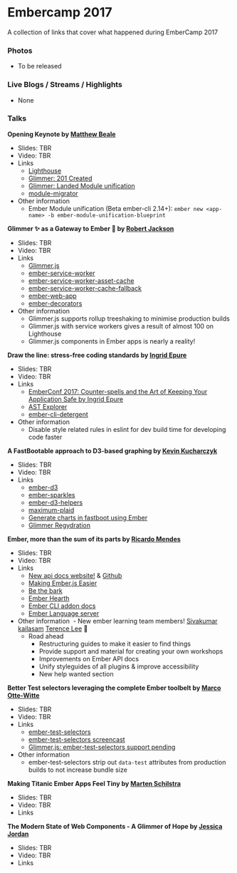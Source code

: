 # Embercamp 2017
A collection of links that cover what happened during EmberCamp 2017

### Photos

* To be released

### Live Blogs / Streams / Highlights

* None

### Talks

**Opening Keynote by [Matthew Beale](https://twitter.com/mixonic)**

- Slides: TBR
- Video: TBR
- Links
  - [Lighthouse](https://chrome.google.com/webstore/detail/lighthouse/blipmdconlkpinefehnmjammfjpmpbjk?hl=en)
  - [Glimmer: 201 Created](https://github.com/201-created/bodega-glimmer)
  - [Glimmer: Landed Module unification](https://github.com/emberjs/rfcs/blob/master/text/0143-module-unification.md)
  - [module-migrator](https://github.com/rwjblue/ember-module-migrator)
- Other information
  - Ember Module unification (Beta ember-cli 2.14+): `ember new <app-name> -b ember-module-unification-blueprint`

**Glimmer ✨ as a Gateway to Ember 🐹 by [Robert Jackson](https://twitter.com/rwjblue)**

- Slides: TBR
- Video: TBR
- Links
  - [Glimmer.js](https://glimmerjs.com/)
  - [ember-service-worker](https://github.com/DockYard/ember-service-worker)
  - [ember-service-worker-asset-cache](https://github.com/DockYard/ember-service-worker-asset-cache)
  - [ember-service-worker-cache-fallback](https://github.com/DockYard/ember-service-worker-cache-fallback)
  - [ember-web-app](https://github.com/san650/ember-web-app)
  - [ember-decorators](https://github.com/rwjblue/ember-decorators)
- Other information
  - Glimmer.js supports rollup treeshaking to minimise production builds
  - Glimmer.js with service workers gives a result of almost 100 on Lighthouse
  - Glimmer.js components in Ember apps is nearly a reality!

**Draw the line: stress-free coding standards by [Ingrid Epure](https://twitter.com/ingridepure)**

- Slides: TBR
- Video: TBR
- Links
  - [EmberConf 2017: Counter-spells and the Art of Keeping Your Application Safe by Ingrid Epure](https://www.youtube.com/watch?v=kPar8n9zaHo)
  - [AST Explorer](http://astexplorer.net/)
  - [ember-cli-detergent](https://www.npmjs.com/package/ember-cli-detergent)
- Other information
  - Disable style related rules in eslint for dev build time for developing code faster

**A FastBootable approach to D3-based graphing by [Kevin Kucharczyk](https://twitter.com/kevinkucharczyk)**

- Slides: TBR
- Video: TBR
- Links
  - [ember-d3](https://github.com/ivanvanderbyl/ember-d3)
  - [ember-sparkles](https://github.com/LocusEnergy/ember-sparkles)
  - [ember-d3-helpers](https://github.com/LocusEnergy/ember-d3-helpers)
  - [maximum-plaid](https://github.com/ivanvanderbyl/maximum-plaid)
  - [Generate charts in fastboot using Ember](https://github.com/ember-fastboot/ember-cli-fastboot/issues/105#issuecomment-187246877)
  - [Glimmer Regydration](https://github.com/glimmerjs/glimmer-vm/pull/549)

**Ember, more than the sum of its parts by [Ricardo Mendes](https://twitter.com/locks)**

- Slides: TBR
- Video: TBR
- Links
  - [New api docs website!](https://emberjs.com/api) & [Github](https://github.com/ember-learn/ember-api-docs)
  - [Making Ember.js Easier](https://emberjs.com/blog/2013/03/21/making-ember-easier.html)
  - [Be the bark](https://madhatted.com/2016/2/10/be-the-bark-ember-js-community)
  - [Ember Hearth](https://ember-hearth.readme.io/)
  - [Ember CLI addon docs](https://github.com/ember-learn/ember-cli-addon-docs)
  - [Ember Language server](https://github.com/emberwatch/ember-language-server)
- Other information
  - New ember learning team members! [Sivakumar kailasam](https://twitter.com/sivakumar_k)  [Terence Lee](https://twitter.com/hone02) 🙏
  - Road ahead
    - Restructuring guides to make it easier to find things
    - Provide support and material for creating your own workshops
    - Improvements on Ember API docs
    - Unify styleguides of all plugins & improve accessibility
    - New help wanted section

**Better Test selectors leveraging the complete Ember toolbelt by [Marco Otte-Witte](https://twitter.com/marcoow)**

- Slides: TBR
- Video: TBR
- Links
  - [ember-test-selectors](https://github.com/simplabs/ember-test-selectors)
  - [ember-test-selectors screencast](https://embermap.com/video/ember-test-selectors)
  - [Glimmer.js: ember-test-selectors support pending](https://github.com/simplabs/ember-test-selectors/issues/129)
- Other information
  - ember-test-selectors strip out `data-test` attributes from production builds to not increase bundle size

**Making Titanic Ember Apps Feel Tiny by [Marten Schilstra](https://twitter.com/Martndemus)**

- Slides: TBR
- Video: TBR
- Links

**The Modern State of Web Components - A Glimmer of Hope by [Jessica Jordan](https://twitter.com/jjordan_dev)**

- Slides: TBR
- Video: TBR
- Links

